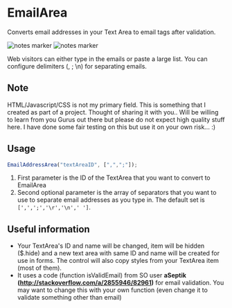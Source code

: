 EmailArea
=========

Converts email addresses in your Text Area to email tags after validation.

![notes marker](http://i.imgur.com/PtslZgP.png)
![notes marker](http://i.imgur.com/oSmSehe.png)

Web visitors can either type in the emails or paste a large list. You can configure delimiters (, ; \n) for separating emails.

Note
----
HTML/Javascript/CSS is not my primary field. This is something that I created as part of a project. Thought of sharing it with you.. Will be willing to learn from you Gurus out there but please do not expect high quality stuff here. I have done some fair testing on this but use it on your own risk... :)

Usage
-----
```JavaScript
EmailAddressArea("textAreaID", [",",";"]);
```
1. First parameter is the ID of the TextArea that you want to convert to EmailArea
2. Second optional parameter is the array of separators that you want to use to separate email addresses as you type in. The default set is ``` [',',';','\r','\n',' '] ```.

Useful information
------------------
- Your TextArea's ID and name will be changed, item will be hidden ($.hide) and a new text area with same ID and name will be created for use in forms. The control will also copy styles from your TextArea item (most of them).
- It uses a code (function isValidEmail) from SO user **aSeptik (http://stackoverflow.com/a/2855946/82961)** for email validation. You may want to change this with your own function (even change it to validate something other than email)
